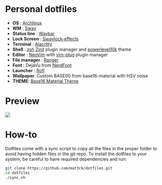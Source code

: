 # Personal dotfiles

* __OS__ : [Archlinux](https://www.archlinux.org/)
* __WM__ : [Sway](https://swaywm.org/)
* __Status line__ : [Waybar](https://github.com/Alexays/Waybar)
* __Lock Screen__ : [Swaylock-effects](https://github.com/mortie/swaylock-effects)
* __Terminal__ : [Alacritty](https://github.com/alacritty/alacritty)
* __Shell__ : [zsh](https://www.zsh.org/)
  [Zinit](https://github.com/zdharma/zinit) plugin manager and
  [powerlevel10k](https://github.com/romkatv/powerlevel10k) theme
* __Editor__ : [NeoVim](https://github.com/neovim/neovim) with
  [vim-plug](https://github.com/junegunn/vim-plug) plugin manager
* __File manager__ : [Ranger](http://ranger.github.io/)
* __Font__ : DejaVu from [NerdFont](http://nerdfonts.com/)
* __Launcher__ : [Rofi](https://github.com/DaveDavenport/rofi)
* __Wallpaper__: Custom BASE00 from base16-material with HSV noise
* __THEME__: [Base16 Material Theme](https://github.com/ntpeters/base16-materialtheme-scheme)

# Preview
![](https://imgur.com/a/MNwsmPi)

# How-to
Dotfiles come with a sync script to copy all the files in the proper folder to
avoid having hidden files in the git repo. To install the dotfiles to your
system, be careful to have required dependencies and run:

``` sh
git clone https://github.com/mat3ck/dotfiles.git
cd dotfiles
./sync.sh
```
